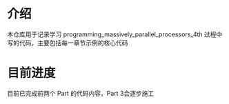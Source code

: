 # 介绍

本仓库用于记录学习 programming_massively_parallel_processors_4th 过程中写的代码，主要包括每一章节示例的核心代码

# 目前进度

目前已完成前两个 Part 的代码内容，Part 3会逐步施工